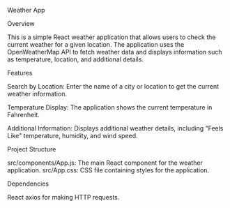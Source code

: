 Weather App

Overview

This is a simple React weather application that allows users to check the current weather for a given location. The application uses the OpenWeatherMap API to fetch weather data and displays information such as temperature, location, and additional details.

Features

Search by Location: Enter the name of a city or location to get the current weather information.

Temperature Display: The application shows the current temperature in Fahrenheit.

Additional Information: Displays additional weather details, including "Feels Like" temperature, humidity, and wind speed.



Project Structure

src/components/App.js: The main React component for the weather application.
src/App.css: CSS file containing styles for the application.

Dependencies

React
axios for making HTTP requests.
